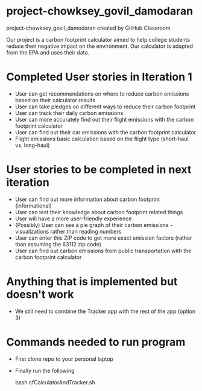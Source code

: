 # project-chowksey_govil_damodaran
project-chowksey_govil_damodaran created by GitHub Classroom

Our project is a carbon footprint calculator aimed to help college students reduce their negative impact on the environment. Our calculator is adapted from the EPA and uses their data.


# Completed User stories in Iteration 1
- User can get recommendations on where to reduce carbon emissions based on their calculator results
- User can take pledges on different ways to reduce their carbon footprint
- User can track their daily carbon emissions
- User can more accurately find out their flight emissions with the carbon footprint calculator
- User can find out their car emissions with the carbon footprint calculator
- Flight emissions basic calculation based on the flight type (short-haul vs. long-haul)

# User stories to be completed in next iteration
- User can find out more information about carbon footprint (informational)
- User can test their knowledge about carbon footprint related things
- User will have a more user-friendly experience 
- (Possibly) User can see a pie graph of their carbon emissions - visualizations rather than reading numbers
- User can enter this ZIP code to get more exact emission factors (rather than assuming the 63112 zip code)
- User can find out carbon emissions from public transportation with the carbon footprint calculator

# Anything that is implemented but doesn't work
- We still need to combine the Tracker app with the rest of the app (option 3)

# Commands needed to run program
- First clone repo to your personal laptop 
- Finally run the following

  bash cfCalculatorAndTracker.sh
